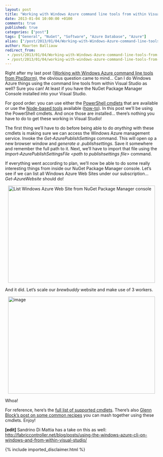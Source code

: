 ```yaml
---
layout: post
title: "Working with Windows Azure command line tools from within Visual Studio"
date: 2013-01-04 10:00:00 +0100
comments: true
published: true
categories: ["post"]
tags: ["General", "NuGet", "Software", "Azure Database", "Azure"]
alias: ["/post/2013/01/04/Working-with-Windows-Azure-command-line-tools-from-within-Visual-Studio.aspx", "/post/2013/01/04/working-with-windows-azure-command-line-tools-from-within-visual-studio.aspx"]
author: Maarten Balliauw
redirect_from:
 - /post/2013/01/04/Working-with-Windows-Azure-command-line-tools-from-within-Visual-Studio.aspx.html
 - /post/2013/01/04/working-with-windows-azure-command-line-tools-from-within-visual-studio.aspx.html
---
```

<p>Right after my last post (<a href="/post/2013/01/03/working-with-windows-azure-from-within-phpstorm.aspx">Working with Windows Azure command line tools from PhpStorm</a>), the obvious question came to mind&hellip; Can I do Windows Azure things using the command line tools from within Visual Studio as well? Sure you can! At least if you have the NuGet Package Manager Console installed into your Visual Studio.</p>
<p>For good order: you can use either the <a href="http://www.windowsazure.com/en-us/manage/downloads/">PowerShell cmdlets</a> that are available or use the <a href="http://go.microsoft.com/fwlink/?LinkID=275464&amp;clcid=0x409">Node-based tools</a> available (<a href="http://fabriccontroller.net/blog/posts/using-the-windows-azure-cli-on-windows-and-from-within-visual-studio/">how-to</a>). In this post we&rsquo;ll be using the PowerShell cmdlets. And once those are installed&hellip; there&rsquo;s nothing you have to do to get these working in Visual Studio!</p>
<p>The first thing we&rsquo;ll have to do before being able to do <em>anything</em> with these cmdlets is making sure we can access the Windows Azure management service. Invoke the <em>Get-AzurePublishSettings </em>command. This will open op a new browser window and <em>generate a .publishsettings</em>. Save it somewhere and remember the full path to it. Next, we&rsquo;ll have to import that file using the <em>Import-AzurePublishSettingsFile &lt;path to publishsettings file&gt; </em>command.</p>
<p>If everything went according to plan, we&rsquo;ll now be able to do some really interesting things from inside our NuGet Package Manager console. Let&rsquo;s see if we can list all Windows Azure Web Sites under our subscription&hellip; <em>Get-AzureWebsite </em>should do!</p>
<p><a href="/images/image_245.png"><img style="background-image: none; float: none; padding-top: 0px; padding-left: 0px; margin: 5px auto; display: block; padding-right: 0px; border: 0px;" title="List Windows Azure Web Site from NuGet Package Manager console" src="/images/image_thumb_209.png" border="0" alt="List Windows Azure Web Site from NuGet Package Manager console" width="484" height="320" /></a></p>
<p>And it did. Let&rsquo;s scale our <em>brewbuddy</em> website and make use of 3 workers.</p>
<p><a href="/images/image_246.png"><img style="background-image: none; float: none; padding-top: 0px; padding-left: 0px; margin: 5px auto; display: block; padding-right: 0px; border: 0px;" title="image" src="/images/image_thumb_210.png" border="0" alt="image" width="484" height="320" /></a></p>
<p>Whoa!</p>
<p>For reference, here&rsquo;s the <a href="http://msdn.microsoft.com/en-us/library/windowsazure/jj152841">full list of supported cmdlets</a>. There&rsquo;s also <a href="http://codebetter.com/glennblock/2012/12/26/simple-powershell-scripting-for-azure-powershell-cmdlets/">Glenn Block&rsquo;s post on some common recipes</a> you can mash together using these cmdlets. Enjoy!</p>
<p><strong>[edit] </strong>Sandrino Di Mattia has a take on this as well: <a href="http://fabriccontroller.net/blog/posts/using-the-windows-azure-cli-on-windows-and-from-within-visual-studio/">http://fabriccontroller.net/blog/posts/using-the-windows-azure-cli-on-windows-and-from-within-visual-studio/</a></p>
{% include imported_disclaimer.html %}
